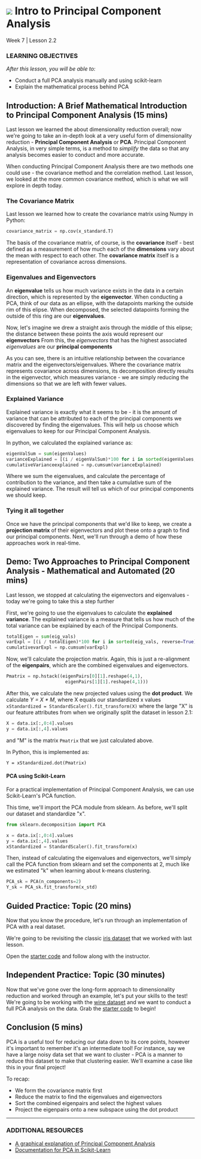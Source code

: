 # ![](https://ga-dash.s3.amazonaws.com/production/assets/logo-9f88ae6c9c3871690e33280fcf557f33.png) Intro to Principal Component Analysis
Week 7 | Lesson 2.2

### LEARNING OBJECTIVES
*After this lesson, you will be able to:*
- Conduct a full PCA analysis manually and using scikit-learn
- Explain the mathematical process behind PCA

<a name="introduction"></a>
## Introduction: A Brief Mathematical Introduction to Principal Component Analysis (15 mins)

Last lesson we learned the about dimensionality reduction overall; now we're going to take an in-depth look at a very useful form of dimensionality reduction - **Principal Component Analysis** or **PCA**. Principal Component Analysis, in very simple terms, is a method to *simplify* the data so that any analysis becomes easier to conduct and more accurate. 

When conducting Principal Component Analysis there are two methods one could use - the covariance method and the correlation method. Last lesson, we looked at the more common covariance method, which is what we will explore in depth today. 

### The Covariance Matrix

Last lesson we learned how to create the covariance matrix using Numpy in Python: 

```python
covariance_matrix = np.cov(x_standard.T)
```

The basis of the covariance matrix, of course, is the **covariance** itself - best defined as a measurement of how much each of the **dimensions** vary about the mean with respect to each other. The **covariance matrix** itself is a representation of covariance across dimensions. 

### Eigenvalues and Eigenvectors

An **eigenvalue** tells us how much variance exists in the data in a certain direction, which is represented by the **eigenvector**. When conducting a PCA, think of our data as an ellipse, with the datapoints marking the outside rim of this elipse. When decomposed, the selected datapoints forming the outside of this ring are our **eigenvalues**.

Now, let's imagine we drew a straight axis through the middle of this elipse; the distance between these points the axis would represent our **eigenvectors** From this, the *eigenvectors* that has the highest associated *eigenvalues* are our **principal components**

As you can see, there is an intuitive relationship between the covariance matrix and the eigenvectors/eigenvalues. Where the covariance matrix represents covariance across dimensions, its decomposition directly results in the eigenvector, which measures variance - we are simply reducing the dimensions so that we are left with fewer values.

### Explained Variance

Explained variance is exactly what it seems to be - it is the amount of variance that can be attributed to each of the principal components we discovered by finding the eigenvalues. This will help us choose which eigenvalues to keep for our Principal Component Analysis.

In python, we calculated the explained variance as: 

```python
eigenValSum = sum(eigenValues)
varianceExplained = [(i / eigenValSum)*100 for i in sorted(eigenValues, reverse=True)]
cumulativeVarianceexplained = np.cumsum(varianceExplained)
```
Where we sum the eigenvalues, and calculate the percentage of contribution to the variance, and then take a cumulative sum of the explained variance. The result will tell us which of our principal components we should keep.

### Tying it all together

Once we have the principal components that we'd like to keep, we create a **projection matrix** of their eigenvectors and plot these onto a graph to find our principal components. Next, we'll run through a demo of how these approaches work in real-time.

<a name="demo"></a>
## Demo: Two Approaches to Principal Component Analysis - Mathematical and Automated (20 mins)

Last lesson, we stopped at calculating the eigenvectors and eigenvalues - today we're going to take this a step further 

First, we're going to use the eigenvalues to calculate the **explained variance**. The explained variance is a measure that tells us how much of the total variance can be explained by each of the Principal Components. 

```python
totalEigen = sum(eig_vals)
varExpl = [(i / totalEigen)*100 for i in sorted(eig_vals, reverse=True)]
cumulativevarExpl = np.cumsum(varExpl)
```
Now, we'll calculate the projection matrix. Again, this is just a re-alignment of the **eigenpairs**, which are the combined eigenvalues and eigenvectors.

```python
Pmatrix = np.hstack((eigenPairs[0][1].reshape(4,1),
                      eigenPairs[1][1].reshape(4,1)))
```

After this, we calculate the new projected values using the **dot product**. We calculate *Y = X * M*, where X equals our standardized x values `xStandardized = StandardScaler().fit_transform(X)` where the large "X" is our feature attributes from when we originally split the dataset in lesson 2.1:

```python
X = data.ix[:,0:4].values
y = data.ix[:,4].values
```

and "M" is the matrix `Pmatrix` that we just calculated above. 

In Python, this is implemented as: 

```
Y = xStandardized.dot(Pmatrix)
```

#### PCA using Scikit-Learn

For a practical implementation of Principal Component Analysis, we can use Scikit-Learn's PCA function. 

This time, we'll import the PCA module from sklearn. As before, we'll split our dataset and standardize "x".

```python
from sklearn.decomposition import PCA 

x = data.ix[:,0:4].values
y = data.ix[:,4].values
xStandardized = StandardScaler().fit_transform(x)
```

Then, instead of calculating the eigenvalues and eigenvectors, we'll simply call the PCA function from sklearn and set the components at 2, much like we estimated "k" when learning about k-means clustering. 

```python
PCA_sk = PCA(n_components=2)
Y_sk = PCA_sk.fit_transform(x_std)
```

<a name="guided-practice"></a>
## Guided Practice: Topic (20 mins)

Now that you know the procedure, let's run through an implementation of PCA with a real dataset. 

We're going to be revisiting the classic [iris dataset](./assets/datasets/iris.csv) that we worked with last lesson. 

Open the [starter code](./code/starter-code/Starter-Code-Guided.ipynb) and follow along with the instructor. 

<a name="ind-practice"></a>
## Independent Practice: Topic (30 minutes)

Now that we've gone over the long-form approach to dimensionality reduction and worked through an example, let's put your skills to the test! We're going to be working with the [wine dataset](./assets/datasets/wine_v.csv) and we want to conduct a full PCA analysis on the data. Grab the [starter code](./code/starter-code/starter-code.ipynb) to begin!

<a name="conclusion"></a>
## Conclusion (5 mins)

PCA is a useful tool for reducing our data down to its core points, however it's important to remember it's an intermediate tool! For instance, say we have a large noisy data set that we want to cluster - PCA is a manner to reduce this dataset to make that clustering easier. We'll examine a case like this in your final project!

To recap: 

- We form the covariance matrix first
- Reduce the matrix to find the eigenvalues and eigenvectors
- Sort the combined eigenpairs and select the highest values
- Project the eigenpairs onto a new subspace using the dot product

***

### ADDITIONAL RESOURCES

- [A graphical explanation of Principal Component Analysis](http://setosa.io/ev/principal-component-analysis/)
- [Documentation for PCA in Scikit-Learn](http://scikit-learn.org/stable/modules/generated/sklearn.decomposition.PCA.html)

